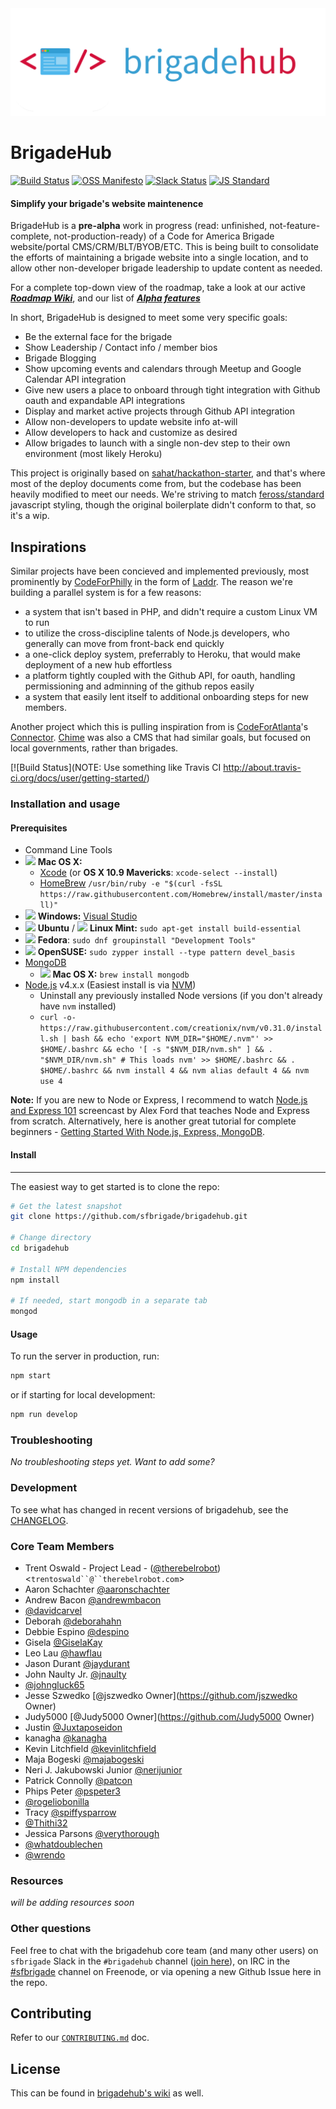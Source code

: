 <img src="/assets/rasterized/logo-banner-color-white.png" />

# BrigadeHub

[![Build Status](https://travis-ci.org/sfbrigade/brigadehub.svg?branch=edge)](https://travis-ci.org/sfbrigade/brigadehub)
[![OSS Manifesto](https://img.shields.io/badge/OSS-Manifesto-green.svg?style=flat)](http://ossmanifesto.org/)
[![Slack Status](https://sfbrigade-slackin.herokuapp.com/badge.svg)](https://sfbrigade-slackin.herokuapp.com/)
[![JS Standard](https://img.shields.io/badge/JS-Standard-yellow.svg?style=flat)](https://github.com/feross/standard)

#### Simplify your brigade's website maintenence

BrigadeHub is a **pre-alpha** work in progress (read: unfinished, not-feature-complete, not-production-ready) of a Code for America Brigade website/portal CMS/CRM/BLT/BYOB/ETC. This is being built to consolidate the efforts of maintaining a brigade website into a single location, and to allow other non-developer brigade leadership to update content as needed.

For a complete top-down view of the roadmap, take a look at our active ***[Roadmap Wiki](https://github.com/sfbrigade/brigadehub/wiki/Roadmap)***, and our list of ***[Alpha features](https://github.com/sfbrigade/brigadehub/issues/51)***

In short, BrigadeHub is designed to meet some very specific goals:

- Be the external face for the brigade
- Show Leadership / Contact info / member bios
- Brigade Blogging
- Show upcoming events and calendars through Meetup and Google Calendar API integration
- Give new users a place to onboard through tight integration with Github oauth and expandable API integrations
- Display and market active projects through Github API integration
- Allow non-developers to update website info at-will
- Allow developers to hack and customize as desired
- Allow brigades to launch with a single non-dev step to their own environment (most likely Heroku)

This project is originally based on [sahat/hackathon-starter](https://github.com/sahat/hackathon-starter), and that's where most of the deploy documents come from, but the codebase has been heavily modified to meet our needs. We're striving to match [feross/standard](https://github.com/feross/standard) javascript styling, though the original boilerplate didn't conform to that, so it's a wip.

Inspirations
------------

Similar projects have been concieved and implemented previously, most prominently by [CodeForPhilly](https://codeforphilly.org/) in the form of [Laddr](https://github.com/CfABrigadePhiladelphia/laddr). The reason we're building a parallel system is for a few reasons:

- a system that isn't based in PHP, and didn't require a custom Linux VM to run
- to utilize the cross-discipline talents of Node.js developers, who generally can move from front-back end quickly
- a one-click deploy system, preferrably to Heroku, that would make deployment of a new hub effortless
- a platform tightly coupled with the Github API, for oauth, handling permissioning and adminning of the github repos easily
- a system that easily lent itself to additional onboarding steps for new members.

Another project which this is pulling inspiration from is [CodeForAtlanta](http://www.codeforatlanta.org/)'s [Connector](https://github.com/codeforatlanta/connector). [Chime](https://github.com/chimecms/chime) was also a CMS that had similar goals, but focused on local governments, rather than brigades.

[![Build Status](NOTE: Use something like Travis CI http://about.travis-ci.org/docs/user/getting-started/)

### Installation and usage
#### Prerequisites

- Command Line Tools
 - <img src="http://deluge-torrent.org/images/apple-logo.gif" height="17">&nbsp;**Mac OS X:**
   - [Xcode](https://itunes.apple.com/us/app/xcode/id497799835?mt=12) (or **OS X 10.9 Mavericks**: `xcode-select --install`)
    - [HomeBrew](http://brew.sh) `/usr/bin/ruby -e "$(curl -fsSL https://raw.githubusercontent.com/Homebrew/install/master/install)"`
 - <img src="http://dc942d419843af05523b-ff74ae13537a01be6cfec5927837dcfe.r14.cf1.rackcdn.com/wp-content/uploads/windows-8-50x50.jpg" height="17">&nbsp;**Windows:** [Visual Studio](http://www.visualstudio.com/downloads/download-visual-studio-vs#d-express-windows-8)
 - <img src="https://lh5.googleusercontent.com/-2YS1ceHWyys/AAAAAAAAAAI/AAAAAAAAAAc/0LCb_tsTvmU/s46-c-k/photo.jpg" height="17">&nbsp;**Ubuntu** / <img src="https://upload.wikimedia.org/wikipedia/commons/3/3f/Logo_Linux_Mint.png" height="17">&nbsp;**Linux Mint:** `sudo apt-get install build-essential`
 - <img src="http://i1-news.softpedia-static.com/images/extra/LINUX/small/slw218news1.png" height="17">&nbsp;**Fedora**: `sudo dnf groupinstall "Development Tools"`
 - <img src="https://en.opensuse.org/images/b/be/Logo-geeko_head.png" height="17">&nbsp;**OpenSUSE:** `sudo zypper install --type pattern devel_basis`
- [MongoDB](https://www.mongodb.org/downloads)
  - <img src="http://deluge-torrent.org/images/apple-logo.gif" height="17">&nbsp;**Mac OS X:** `brew install mongodb`
- [Node.js](http://nodejs.org) v4.x.x (Easiest install is via [NVM](https://github.com/creationix/nvm))
  - Uninstall any previously installed Node versions (if you don't already have `nvm` installed)
  - `curl -o- https://raw.githubusercontent.com/creationix/nvm/v0.31.0/install.sh | bash && echo 'export NVM_DIR="$HOME/.nvm"' >> $HOME/.bashrc && echo '[ -s "$NVM_DIR/nvm.sh" ] && . "$NVM_DIR/nvm.sh" # This loads nvm' >> $HOME/.bashrc && . $HOME/.bashrc && nvm install 4 && nvm alias default 4 && nvm use 4`


**Note:** If you are new to Node or Express, I recommend to watch
[Node.js and Express 101](https://www.youtube.com/watch?v=BN0JlMZCtNU)
screencast by Alex Ford that teaches Node and Express from scratch. Alternatively,
here is another great tutorial for complete beginners - [Getting Started With Node.js, Express, MongoDB](http://cwbuecheler.com/web/tutorials/2013/node-express-mongo/).

#### Install
---------------

The easiest way to get started is to clone the repo:

```bash
# Get the latest snapshot
git clone https://github.com/sfbrigade/brigadehub.git

# Change directory
cd brigadehub

# Install NPM dependencies
npm install

# If needed, start mongodb in a separate tab
mongod
```

#### Usage

To run the server in production, run:

```bash
npm start
```

or if starting for local development:

```bash
npm run develop
```

### Troubleshooting

*No troubleshooting steps yet. Want to add some?*

### Development

To see what has changed in recent versions of brigadehub, see the [CHANGELOG](./.github/CHANGELOG.md).

### Core Team Members

- Trent Oswald - Project Lead - ([@therebelrobot](https://github.com/therebelrobot)) <`trentoswald``@``therebelrobot.com`>
- Aaron Schachter [@aaronschachter](https://github.com/aaronschachter)
- Andrew Bacon [@andrewmbacon](https://github.com/andrewmbacon)
- [@davidcarvel](https://github.com/davidcarvel)
- Deborah [@deborahahn](https://github.com/deborahahn)
- Debbie Espino [@despino](https://github.com/despino)
- Gisela [@GiselaKay](https://github.com/GiselaKay)
- Leo Lau [@hawflau](https://github.com/hawflau)
- Jason Durant [@jaydurant](https://github.com/jaydurant)
- John Naulty Jr. [@jnaulty](https://github.com/jnaulty)
- [@johngluck65](https://github.com/johngluck65)
- Jesse Szwedko [@jszwedko Owner](https://github.com/jszwedko Owner)
- Judy5000 [@Judy5000 Owner](https://github.com/Judy5000 Owner)
- Justin [@Juxtaposeidon](https://github.com/Juxtaposeidon)
- kanagha [@kanagha](https://github.com/kanagha)
- Kevin Litchfield [@kevinlitchfield](https://github.com/kevinlitchfield)
- Maja Bogeski [@majabogeski](https://github.com/majabogeski)
- Neri J. Jakubowski Junior [@nerijunior](https://github.com/nerijunior)
- Patrick Connolly [@patcon](https://github.com/patcon)
- Phips Peter [@pspeter3](https://github.com/pspeter3)
- [@rogeliobonilla](https://github.com/rogeliobonilla)
- Tracy [@spiffysparrow](https://github.com/spiffysparrow)
- [@Thithi32](https://github.com/Thithi32)
- Jessica Parsons [@verythorough](https://github.com/verythorough)
- [@whatdoublechen](https://github.com/whatdoublechen)
- [@wrendo](https://github.com/wrendo)

### Resources

*will be adding resources soon*

### Other questions

Feel free to chat with the brigadehub core team (and many other users) on `sfbrigade` Slack in the `#brigadehub` channel ([join here](http://c4sf.me/slack)), on IRC in the [#sfbrigade](irc://irc.freenode.net/sfbrigade) channel on Freenode, or via opening a new Github Issue here in the repo.

## Contributing

Refer to our [`CONTRIBUTING.md`](/.github/CONTRIBUTING.md) doc.

## License

This can be found in [brigadehub's wiki](https://github.com/sfbrigade/brigadehub/wiki/License) as well.
